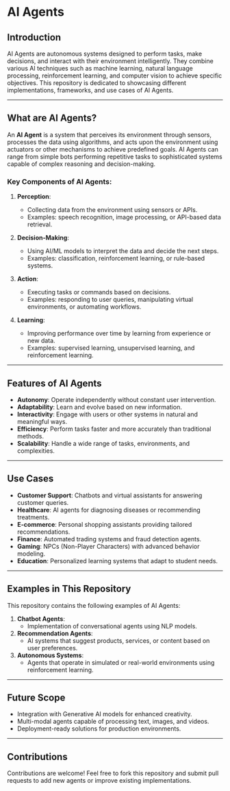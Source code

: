 # AI Agents

## Introduction

AI Agents are autonomous systems designed to perform tasks, make decisions, and interact with their environment intelligently. They combine various AI techniques such as machine learning, natural language processing, reinforcement learning, and computer vision to achieve specific objectives. This repository is dedicated to showcasing different implementations, frameworks, and use cases of AI Agents.

---

## What are AI Agents?

An **AI Agent** is a system that perceives its environment through sensors, processes the data using algorithms, and acts upon the environment using actuators or other mechanisms to achieve predefined goals. AI Agents can range from simple bots performing repetitive tasks to sophisticated systems capable of complex reasoning and decision-making.

### Key Components of AI Agents:

1. **Perception**:
   - Collecting data from the environment using sensors or APIs.
   - Examples: speech recognition, image processing, or API-based data retrieval.

2. **Decision-Making**:
   - Using AI/ML models to interpret the data and decide the next steps.
   - Examples: classification, reinforcement learning, or rule-based systems.

3. **Action**:
   - Executing tasks or commands based on decisions.
   - Examples: responding to user queries, manipulating virtual environments, or automating workflows.

4. **Learning**:
   - Improving performance over time by learning from experience or new data.
   - Examples: supervised learning, unsupervised learning, and reinforcement learning.

---

## Features of AI Agents

- **Autonomy**: Operate independently without constant user intervention.
- **Adaptability**: Learn and evolve based on new information.
- **Interactivity**: Engage with users or other systems in natural and meaningful ways.
- **Efficiency**: Perform tasks faster and more accurately than traditional methods.
- **Scalability**: Handle a wide range of tasks, environments, and complexities.

---

## Use Cases

- **Customer Support**: Chatbots and virtual assistants for answering customer queries.
- **Healthcare**: AI agents for diagnosing diseases or recommending treatments.
- **E-commerce**: Personal shopping assistants providing tailored recommendations.
- **Finance**: Automated trading systems and fraud detection agents.
- **Gaming**: NPCs (Non-Player Characters) with advanced behavior modeling.
- **Education**: Personalized learning systems that adapt to student needs.

---

## Examples in This Repository

This repository contains the following examples of AI Agents:

1. **Chatbot Agents**:
   - Implementation of conversational agents using NLP models.
2. **Recommendation Agents**:
   - AI systems that suggest products, services, or content based on user preferences.
3. **Autonomous Systems**:
   - Agents that operate in simulated or real-world environments using reinforcement learning.

---

## Future Scope
   - Integration with Generative AI models for enhanced creativity.
   - Multi-modal agents capable of processing text, images, and videos.
   - Deployment-ready solutions for production environments.

---

## Contributions
Contributions are welcome! Feel free to fork this repository and submit pull requests to add new agents or improve existing implementations.
